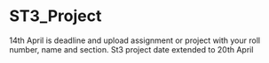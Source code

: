 # ST3_Project
14th April is deadline and upload assignment or project with your roll number, name and section.
St3 project date extended to 20th April
